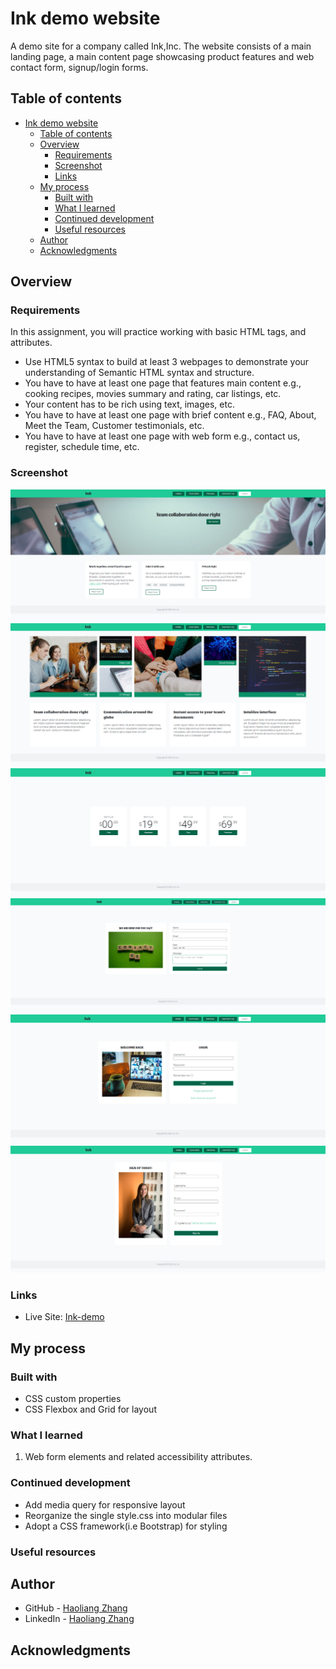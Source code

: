 # Ink demo website

A demo site for a company called Ink,Inc. The website consists of a main landing page, a main content page showcasing product features and web contact form, signup/login forms.

## Table of contents

- [Ink demo website](#ink-demo-website)
  - [Table of contents](#table-of-contents)
  - [Overview](#overview)
    - [Requirements](#requirements)
    - [Screenshot](#screenshot)
    - [Links](#links)
  - [My process](#my-process)
    - [Built with](#built-with)
    - [What I learned](#what-i-learned)
    - [Continued development](#continued-development)
    - [Useful resources](#useful-resources)
  - [Author](#author)
  - [Acknowledgments](#acknowledgments)

## Overview

### Requirements

In this assignment, you will practice working with basic HTML tags, and attributes.

- Use HTML5 syntax to build at least 3 webpages to demonstrate your understanding of Semantic HTML syntax and structure.
- You have to have at least one page that features main content e.g., cooking recipes, movies summary and rating, car listings, etc.
- Your content has to be rich using text, images, etc.
- You have to have at least one page with brief content e.g., FAQ, About, Meet the Team, Customer testimonials, etc.
- You have to have at least one page with web form e.g., contact us, register, schedule time, etc.

### Screenshot

![snapshots1](./snapshots/ink-demo-snapshot1.png)
![snapshots2](./snapshots/ink-demo-snapshot2.png)
![snapshots3](./snapshots/ink-demo-snapshot3.png)
![snapshots4](./snapshots/ink-demo-snapshot4.png)
![snapshots5](./snapshots/ink-demo-snapshot5.png)
![snapshots6](./snapshots/ink-demo-snapshot6.png)

### Links

- Live Site: [Ink-demo](http://haolzz.github.io/ink-demo/)

## My process

### Built with

- CSS custom properties
- CSS Flexbox and Grid for layout

### What I learned

1. Web form elements and related accessibility attributes.

### Continued development

- Add media query for responsive layout
- Reorganize the single style.css into modular files
- Adopt a CSS framework(i.e Bootstrap) for styling

### Useful resources

## Author

- GitHub - [Haoliang Zhang](https://github.com/HaoLZz)
- LinkedIn - [Haoliang Zhang](https://www.linkedin.com/in/haoliangzhangengineer/)

## Acknowledgments

```

```
